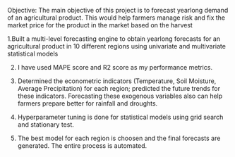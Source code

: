 
Objective: The main objective of this project is to forecast yearlong demand of an agricultural product. This would help farmers manage risk and fix the market price for the product in the market based on the harvest

1.Built a multi-level forecasting engine to obtain yearlong forecasts for an agricultural product in 10 different regions using 
univariate and multivariate statistical models

2. I have used MAPE score and R2 score as my performance metrics. 

4. Determined the econometric indicators (Temperature, Soil Moisture, Average Precipitation) for each region; predicted the
future trends for these indicators. Forecasting these exogenous variables also can help farmers prepare better for rainfall and droughts.

5. Hyperparameter tuning is done for statistical models using grid search and stationary test.

6. The best model for each region is choosen and the final forecasts are generated. The entire process is automated. 
